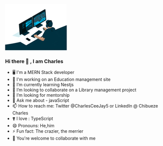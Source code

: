![Alt text](programmer.gif "Title")
### Hi there 👋 , I am Charles

<!--
**Charles-04/Charles-04** is a ✨ _special_ ✨ repository because its `README.md` (this file) appears on your GitHub profile.

Here are some ideas to get you started:-->
- 🖥️ I'm a MERN Stack developer
- 🔭 I'm working on an Education management site
- 🌱 I’m currently learning Nestjs
- 👯 I’m looking to collaborate on a Library management project
- 🤔 I’m looking for mentorship
- 💬 Ask me about - javaScript
- 📫 How to reach me: Twitter @CharlesCeeJay5 or LinkedIn @ Chibueze Charles
- ❣️ I love : TypeScript
- 😄 Pronouns: He,him
- ⚡ Fun fact: The crazier, the merrier
- 🤗 You're welcome to collaborate with me

